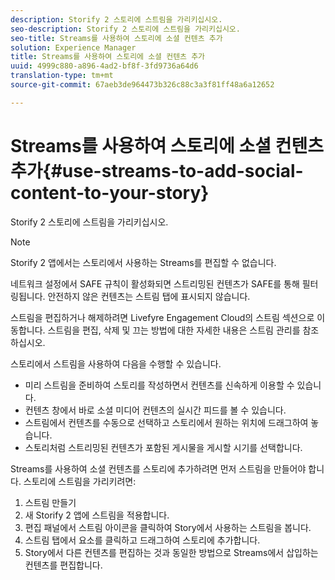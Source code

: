 ```yaml
---
description: Storify 2 스토리에 스트림을 가리키십시오.
seo-description: Storify 2 스토리에 스트림을 가리키십시오.
seo-title: Streams를 사용하여 스토리에 소셜 컨텐츠 추가
solution: Experience Manager
title: Streams를 사용하여 스토리에 소셜 컨텐츠 추가
uuid: 4999c880-a896-4ad2-bf8f-3fd9736a64d6
translation-type: tm+mt
source-git-commit: 67aeb3de964473b326c88c3a3f81ff48a6a12652

---
```



# Streams를 사용하여 스토리에 소셜 컨텐츠 추가{#use-streams-to-add-social-content-to-your-story}

Storify 2 스토리에 스트림을 가리키십시오.

>[!NOTE]
>
>Storify 2 앱에서는 스토리에서 사용하는 Streams를 편집할 수 없습니다.

네트워크 설정에서 SAFE 규칙이 활성화되면 스트리밍된 컨텐츠가 SAFE를 통해 필터링됩니다. 안전하지 않은 컨텐츠는 스트림 탭에 표시되지 않습니다.

스트림을 편집하거나 해제하려면 Livefyre Engagement Cloud의 스트림 섹션으로 이동합니다. 스트림을 편집, 삭제 및 끄는 방법에 대한 자세한 내용은 스트림 관리를 참조하십시오.

스토리에서 스트림을 사용하여 다음을 수행할 수 있습니다.

* 미리 스트림을 준비하여 스토리를 작성하면서 컨텐츠를 신속하게 이용할 수 있습니다.
* 컨텐츠 창에서 바로 소셜 미디어 컨텐츠의 실시간 피드를 볼 수 있습니다.
* 스트림에서 컨텐츠를 수동으로 선택하고 스토리에서 원하는 위치에 드래그하여 놓습니다.
* 스토리처럼 스트리밍된 컨텐츠가 포함된 게시물을 게시할 시기를 선택합니다.

Streams를 사용하여 소셜 컨텐츠를 스토리에 추가하려면 먼저 스트림을 만들어야 합니다. 스토리에 스트림을 가리키려면:

1. 스트림 만들기
1. 새 Storify 2 앱에 스트림을 적용합니다.
1. 편집 패널에서 스트림 아이콘을 클릭하여 Story에서 사용하는 스트림을 봅니다.
1. 스트림 탭에서 요소를 클릭하고 드래그하여 스토리에 추가합니다.
1. Story에서 다른 컨텐츠를 편집하는 것과 동일한 방법으로 Streams에서 삽입하는 컨텐츠를 편집합니다.

